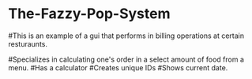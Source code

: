 # The-Fazzy-Pop-System
#This is an example of a gui that performs in billing operations at certain resturaunts.

#Specializes in calculating one's order in a select amount of food from a menu.
#Has a calculator
#Creates unique IDs
#Shows current date.
